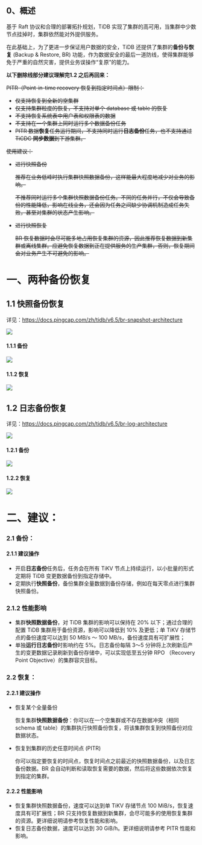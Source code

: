 

## 0、概述

基于 Raft 协议和合理的部署拓扑规划，TiDB 实现了集群的高可用，当集群中少数节点挂掉时，集群依然能对外提供服务。

在此基础上，为了更进一步保证用户数据的安全，TiDB 还提供了集群的**备份与恢复** (Backup & Restore, BR) 功能，作为数据安全的最后一道防线，使得集群能够免于严重的自然灾害，提供业务误操作“复原”的能力。



**以下删除线部分建议理解完1.2 之后再回来：**

~~PITR（Point-in-time recovery   恢复到指定时间点）限制：~~

- ~~仅支持恢复到全新的空集群~~
- ~~仅支持集群粒度的恢复，不支持对单个 database 或 table 的恢复~~
- ~~不支持恢复系统表中用户表和权限表的数据~~
- ~~不支持在一个集群上同时运行多个数据备份任务~~
- ~~PITR 数据**恢复**任务运行期间，不支持同时运行**日志备份**任务，也不支持通过 TiCDC **同步数据**到下游集群。~~



~~使用建议：~~

- ~~进行快照备份~~
  
  ~~推荐在业务低峰时执行集群快照数据备份，这样能最大程度地减少对业务的影响。~~
  
  ~~不推荐同时运行多个集群快照数据备份任务。不同的任务并行，不仅会导致备份的性能降低，影响在线业务，还会因为任务之间缺少协调机制造成任务失败，甚至对集群的状态产生影响。~~
- ~~进行快照恢复~~
  
  ~~BR 恢复数据时会尽可能多地占用恢复集群的资源，因此推荐恢复数据到新集群或离线集群。应避免恢复数据到正在提供服务的生产集群，否则，恢复期间会对业务产生不可避免的影响。~~

# 一、两种备份恢复

## 1.1 快照备份恢复

详见：https://docs.pingcap.com/zh/tidb/v6.5/br-snapshot-architecture



![](https://download.pingcap.com/images/docs-cn/br/br-snapshot-arch.png)



#### 1.1.1 备份

![](https://download.pingcap.com/images/docs-cn/br/br-snapshot-backup-ts.png)



#### 1.1.2 恢复

![](https://download.pingcap.com/images/docs-cn/br/br-snapshot-restore-ts.png)


## 1.2 日志备份恢复

详见：https://docs.pingcap.com/zh/tidb/v6.5/br-log-architecture

![](https://download.pingcap.com/images/docs-cn/br/br-log-arch.png)


#### 1.2.1 备份

![](https://download.pingcap.com/images/docs-cn/br/br-log-backup-ts.png)

#### 1.2.2 恢复

![](https://download.pingcap.com/images/docs-cn/br/pitr-ts.png)


# 二、建议：

### 2.1 备份：

#### 2.1.1 建议操作

- 开启**日志备份**任务后，任务会在所有 TiKV 节点上持续运行，以小批量的形式定期将 TiDB 变更数据备份到指定存储中。
- 定期执行**快照备份**，备份集群全量数据到备份存储，例如在每天零点进行集群快照备份。

### 2.1.2 性能影响

- 集群**快照数据备份**，对 TiDB 集群的影响可以保持在 20% 以下；通过合理的配置 TiDB 集群用于备份资源，影响可以降低到 10% 及更低；单 TiKV 存储节点的备份速度可以达到 50 MB/s ～ 100 MB/s，备份速度具有可扩展性；
- 单独**运行日志备份**时影响约在 5%。日志备份每隔 3～5 分钟将上次刷新后产生的变更数据记录刷新到备份存储中，可以实现低至五分钟 RPO （Recovery Point Objective）的集群容灾目标。

### 2.2 恢复：

#### 2.2.1 建议操作

- 恢复某个全量备份
  
  恢复集群**快照数据备份**：你可以在一个空集群或不存在数据冲突（相同 schema 或 table）的集群执行快照备份恢复，将该集群恢复到快照备份对应数据状态。
- 恢复到集群的历史任意时间点 (PITR)
  
  你可以指定要恢复的时间点，恢复时间点之前最近的快照数据备份，以及日志备份数据。BR 会自动判断和读取恢复需要的数据，然后将这些数据依次恢复到指定的集群。

#### 2.2.2 性能影响

- 恢复集群快照数据备份，速度可以达到单 TiKV 存储节点 100 MiB/s，恢复速度具有可扩展性；BR 只支持恢复数据到新集群，会尽可能多的使用恢复集群的资源。更详细说明请参考恢复性能和影响。
- 恢复日志备份数据，速度可以达到 30 GiB/h。更详细说明请参考 PITR 性能和影响。
